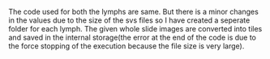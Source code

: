 The code used for both the lymphs are same. But there is a minor changes in the values due to the size of the svs files so I have created a seperate folder for each lymph. The given whole slide images are converted into tiles and saved in the internal storage(the error at the end of the code is due to the force stopping of the execution because the file size is very large).
